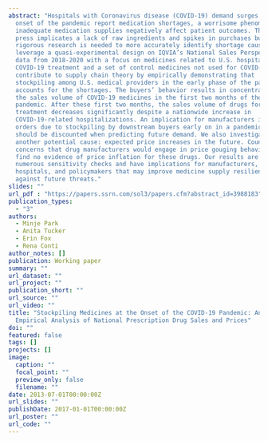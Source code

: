```yaml
---
abstract: "Hospitals with Coronavirus disease (COVID-19) demand surges at the
  onset of the pandemic report medication shortages, a worrisome phenomenon as
  inadequate medication supplies negatively affect patient outcomes. The popular
  press implicates a lack of raw ingredients and spikes in purchases but
  rigorous research is needed to more accurately identify shortage causes. We
  leverage a quasi-experimental design on IQVIA’s National Sales Perspectives™
  data from 2018-2020 with a focus on medicines related to U.S. hospital-based
  COVID-19 treatment and a set of control medicines not used for COVID-19. We
  contribute to supply chain theory by empirically demonstrating that
  stockpiling among U.S. medical providers in the early phase of the pandemic
  accounts for the shortages. The buyers’ behavior results in concentration of
  the sales volume of COVID-19 medicines in the first two months of the
  pandemic. After these first two months, the sales volume of drugs for COVID-19
  treatment decreases significantly despite a nationwide increase in
  COVID-19-related hospitalizations. An implication for manufacturers is that
  orders due to stockpiling by downstream buyers early on in a pandemic period
  should be discounted when predicting future demand. We also investigate
  another potential cause: expected price increases in the future. Counter to
  concerns that drug manufacturers would engage in price gouging behavior, we
  find no evidence of price inflation for these drugs. Our results are robust to
  numerous sensitivity checks and have implications for manufacturers,
  hospitals, and policymakers that may improve medicine supply resiliency
  against future threats."
slides: ""
url_pdf : "https://papers.ssrn.com/sol3/papers.cfm?abstract_id=3988183"
publication_types:
  - "3"
authors:
  - Minje Park
  - Anita Tucker
  - Erin Fox
  - Rena Conti
author_notes: []
publication: Working paper
summary: ""
url_dataset: ""
url_project: ""
publication_short: ""
url_source: ""
url_video: ""
title: "Stockpiling Medicines at the Onset of the COVID-19 Pandemic: An
  Empirical Analysis of National Prescription Drug Sales and Prices"
doi: ""
featured: false
tags: []
projects: []
image:
  caption: ""
  focal_point: ""
  preview_only: false
  filename: ""
date: 2013-07-01T00:00:00Z
url_slides: ""
publishDate: 2017-01-01T00:00:00Z
url_poster: ""
url_code: ""
---
```

